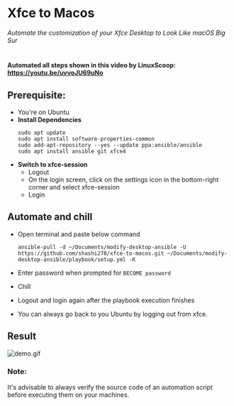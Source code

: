 # Xfce to Macos
*Automate the customization of your Xfce Desktop to Look Like macOS Big Sur*
#
**Automated all steps shown in this video by LinuxScoop: https://youtu.be/uvvoJU69uNo**
## Prerequisite:
* You're on Ubuntu
*	**Install Dependencies**
	```
	sudo apt update
	sudo apt install software-properties-common
	sudo add-apt-repository --yes --update ppa:ansible/ansible
	sudo apt install ansible git xfce4
	```
*	**Switch to xfce-session**
	* Logout
	* On the login screen, click on the settings icon in the bottom-right corner and select xfce-session
	* Login

## Automate and chill
* Open terminal and paste below command
	```
	ansible-pull -d ~/Documents/modify-desktop-ansible -U https://github.com/shashi278/xfce-to-macos.git ~/Documents/modify-desktop-ansible/playbook/setup.yml -K
	```

* Enter password when prompted for `BECOME password`

* Chill

* Logout and login again after the playbook execution finishes

* You can always go back to you Ubuntu by logging out from xfce.

## Result
![demo.gif](https://raw.githubusercontent.com/shashi278/xfce-to-macos/main/result/demo.gif)


### Note:
It's advisable to always verify the source code of an automation script before executing them on your machines.
